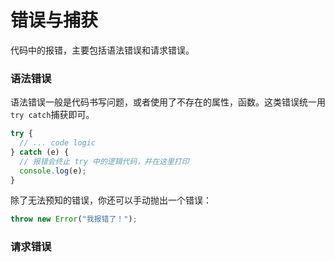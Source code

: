 # 错误与捕获

代码中的报错，主要包括语法错误和请求错误。

### 语法错误

语法错误一般是代码书写问题，或者使用了不存在的属性，函数。这类错误统一用 `try catch`捕获即可。

```js
try {
  // ... code logic
} catch (e) {
  // 报错会终止 try 中的逻辑代码，并在这里打印
  console.log(e);
}
```

除了无法预知的错误，你还可以手动抛出一个错误：

```js
throw new Error("我报错了！");
```

### 请求错误
